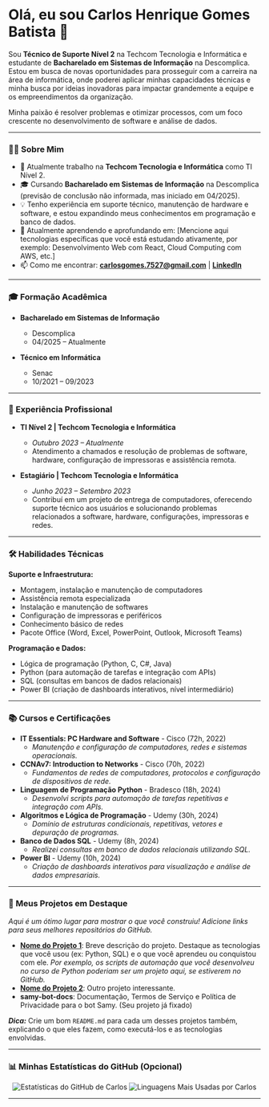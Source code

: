 # Olá, eu sou Carlos Henrique Gomes Batista 👋

<a href="https://www.linkedin.com/in/carlos-gomes-6aba17226" target="_blank">
</a>

Sou **Técnico de Suporte Nível 2** na Techcom Tecnologia e Informática e estudante de **Bacharelado em Sistemas de Informação** na Descomplica. Estou em busca de novas oportunidades para prosseguir com a carreira na área de informática, onde poderei aplicar minhas capacidades técnicas e minha busca por ideias inovadoras para impactar grandemente a equipe e os empreendimentos da organização.

Minha paixão é resolver problemas e otimizar processos, com um foco crescente no desenvolvimento de software e análise de dados.

---

### 👨‍💻 Sobre Mim

- 🏢 Atualmente trabalho na **Techcom Tecnologia e Informática** como TI Nível 2.
- 🎓 Cursando **Bacharelado em Sistemas de Informação** na Descomplica (previsão de conclusão não informada, mas iniciado em 04/2025).
- 💡 Tenho experiência em suporte técnico, manutenção de hardware e software, e estou expandindo meus conhecimentos em programação e banco de dados.
- 🌱 Atualmente aprendendo e aprofundando em: [Mencione aqui tecnologias específicas que você está estudando ativamente, por exemplo: Desenvolvimento Web com React, Cloud Computing com AWS, etc.]
- 📫 Como me encontrar: **carlosgomes.7527@gmail.com** | **[LinkedIn](https://www.linkedin.com/in/carlos-gomes-6aba17226)**

---

### 🎓 Formação Acadêmica

- **Bacharelado em Sistemas de Informação**
  - Descomplica
  - 04/2025 – Atualmente

- **Técnico em Informática**
  - Senac
  - 10/2021 – 09/2023

---

### 💼 Experiência Profissional

- **TI Nível 2 | Techcom Tecnologia e Informática**
  - *Outubro 2023 – Atualmente*
  - Atendimento a chamados e resolução de problemas de software, hardware, configuração de impressoras e assistência remota.

- **Estagiário | Techcom Tecnologia e Informática**
  - *Junho 2023 – Setembro 2023*
  - Contribuí em um projeto de entrega de computadores, oferecendo suporte técnico aos usuários e solucionando problemas relacionados a software, hardware, configurações, impressoras e redes.

---

### 🛠️ Habilidades Técnicas

**Suporte e Infraestrutura:**
- Montagem, instalação e manutenção de computadores
- Assistência remota especializada
- Instalação e manutenção de softwares
- Configuração de impressoras e periféricos
- Conhecimento básico de redes
- Pacote Office (Word, Excel, PowerPoint, Outlook, Microsoft Teams)

**Programação e Dados:**
- Lógica de programação (Python, C, C#, Java)
- Python (para automação de tarefas e integração com APIs)
- SQL (consultas em bancos de dados relacionais)
- Power BI (criação de dashboards interativos, nível intermediário)

---

### 📚 Cursos e Certificações

- **IT Essentials: PC Hardware and Software** - Cisco (72h, 2022)
  - *Manutenção e configuração de computadores, redes e sistemas operacionais.*
- **CCNAv7: Introduction to Networks** - Cisco (70h, 2022)
  - *Fundamentos de redes de computadores, protocolos e configuração de dispositivos de rede.*
- **Linguagem de Programação Python** - Bradesco (18h, 2024)
  - *Desenvolvi scripts para automação de tarefas repetitivas e integração com APIs.*
- **Algoritmos e Lógica de Programação** - Udemy (30h, 2024)
  - *Domínio de estruturas condicionais, repetitivas, vetores e depuração de programas.*
- **Banco de Dados SQL** - Udemy (8h, 2024)
  - *Realizei consultas em banco de dados relacionais utilizando SQL.*
- **Power BI** - Udemy (10h, 2024)
  - *Criação de dashboards interativos para visualização e análise de dados empresariais.*

---

### 🚀 Meus Projetos em Destaque

*Aqui é um ótimo lugar para mostrar o que você construiu! Adicione links para seus melhores repositórios do GitHub.*

- **[Nome do Projeto 1](link-para-o-repo-ou-projeto)**: Breve descrição do projeto. Destaque as tecnologias que você usou (ex: Python, SQL) e o que você aprendeu ou conquistou com ele. *Por exemplo, os scripts de automação que você desenvolveu no curso de Python poderiam ser um projeto aqui, se estiverem no GitHub.*
- **[Nome do Projeto 2](link-para-o-repo-ou-projeto)**: Outro projeto interessante.
- **samy-bot-docs**: Documentação, Termos de Serviço e Política de Privacidade para o bot Samy. (Seu projeto já fixado)

_**Dica:**_ Crie um bom `README.md` para cada um desses projetos também, explicando o que eles fazem, como executá-los e as tecnologias envolvidas.

---

### 📊 Minhas Estatísticas do GitHub (Opcional)

<p align="center">
  <img src="https://github-readme-stats.vercel.app/api?username=carlosvcl&show_icons=true&theme=radical&locale=pt-br&count_private=true&hide_rank=true" alt="Estatísticas do GitHub de Carlos"/>
  <img src="https://github-readme-stats.vercel.app/api/top-langs/?username=carlosvcl&layout=compact&theme=radical&locale=pt-br" alt="Linguagens Mais Usadas por Carlos"/>
</p>

---
